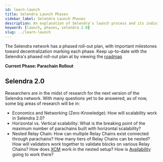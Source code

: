 ```yaml
---
id: learn-launch
title: Selendra Launch Phases
sidebar_label: Selendra Launch Phases
description: An explanation of Selendra's launch process and its individual phases.
keyword: [launch, phases, selendra 2.0]
slug: ../learn-launch
---
```


The Selendra network has a phased roll-out plan, with important milestones toward decentralization
marking each phase. Keep up-to-date with the Selendra's phased roll-out plan at by viewing the
[roadmap](https://selendra.org/launch-roadmap/)

**Current Phase: Parachain Rollout**


## Selendra 2.0

Researchers are in the midst of research for the next version of the Selendra network. With many
questions yet to be answered, as of now, some big areas of research will be in:

- Economics and Networking (Zero-Knowledge): How will scalability work in Selendra 2.0?
- Horizontal vs. Vertical scalability: What is the breaking point of the maximum number of
  parachains built with horizontal scalability?
- Nested Relay Chain: How can multiple Relay Chains exist connected through parachains? How many
  tiers of Relay Chains can be nested? How will validators work together to validate blocks on
  various Relay Chains? How does [XCM](learn-xcm.md) work in the nested setup? How is
  [Availability](learn-availability.md) going to work there?
